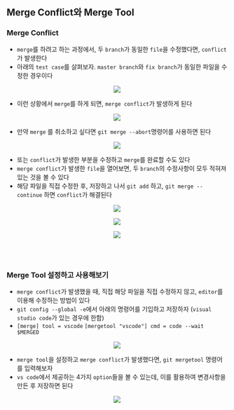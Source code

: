 ## Merge Conflict와 Merge Tool

### Merge Conflict
- `merge`를 하려고 하는 과정에서, 두 `branch`가 동일한 `file`을 수정했다면, `conflict`가 발생한다
- 아래의 `test case`를 살펴보자. `master branch`와 `fix branch`가 동일한 파일을 수정한 경우이다
<p align = "center"><img src = "https://github.com/sustainable-git/GIT/blob/main/imageFiles/53-modify-same-file.jpg?raw=true"/></p>

- 이런 상황에서 `merge`를 하게 되면, `merge conflict`가 발생하게 된다
<p align = "center"><img src = "https://github.com/sustainable-git/GIT/blob/main/imageFiles/54-merge-conflict.jpg?raw=true"/></p>

- 만약 `merge` 를 취소하고 싶다면 `git merge --abort`명령어를 사용하면 된다
<p align = "center"><img src = "https://github.com/sustainable-git/GIT/blob/main/imageFiles/55-merge-abort.jpg?raw=true"/></p>

- 또는 `conflict`가 발생한 부분을 수정하고 `merge`를 완료할 수도 있다
- `merge conflict`가 발생한 `file`을 열어보면, 두 `branch`의 수정사항이 모두 적혀져 있는 것을 볼 수 있다
- 해당 파일을 직접 수정한 후, 저장하고 나서 `git add` 하고, `git merge --continue` 하면 `conflict`가 해결된다 
<p align = "center"><img src = "https://github.com/sustainable-git/GIT/blob/main/imageFiles/56-conflict-result.jpg?raw=true"/></p>
<p align = "center"><img src = "https://github.com/sustainable-git/GIT/blob/main/imageFiles/57-merge-continue.jpg?raw=true"/></p>
<p align = "center"><img src = "https://github.com/sustainable-git/GIT/blob/main/imageFiles/58-after-merge.jpg?raw=true"/></p>

<br>
 <br>

### Merge Tool 설정하고 사용해보기
- `merge conflict`가 발생했을 때, 직접 해당 파일을 직접 수정하지 않고, `editor`를 이용해 수정하는 방법이 있다
- `git config --global -e`에서 아래의 명령어를 기입하고 저장하자 (`visual studio code`가 있는 경우에 한함)
- `[merge] tool = vscode` `[mergetool "vscode"] cmd = code --wait $MERGED`
<p align = "center"><img src = "https://github.com/sustainable-git/GIT/blob/main/imageFiles/59-mergetool-setting.jpg?raw=true"/></p>

- `merge tool`을 설정하고 `merge conflict`가 발생했다면, `git mergetool` 명령어를 입력해보자
- `vs code`에서 제공하는 4가지 `option`들을 볼 수 있는데, 이를 활용하여 변경사항을 만든 후 저장하면 된다
<p align = "center"><img src = "https://github.com/sustainable-git/GIT/blob/main/imageFiles/60-mergetool.jpg?raw=true"/></p>
